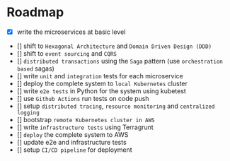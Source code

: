 # Roadmap

- [x] write the microservices at basic level
- [] shift to `Hexagonal Architecture` and `Domain Driven Design (DDD)`
- [] shift to `event sourcing` and `CQRS`
- [] `distributed transactions` using the `Saga` pattern (use `orchestration based` sagas)
- [] write `unit` and `integration` tests for each microservice
- [] deploy the complete system to `local Kubernetes` cluster
- [] write `e2e tests` in Python for the system using kubetest
- [] use `Github Actions` run tests on code push
- [] setup `distributed tracing`, `resource monitoring` and `centralized logging`
- [] bootstrap `remote Kubernetes cluster in AWS`
- [] write `infrastructure tests` using Terragrunt
- [] `deploy` the complete system to AWS
- [] update e2e and infrastructure tests
- [] setup `CI/CD pipeline` for deployment